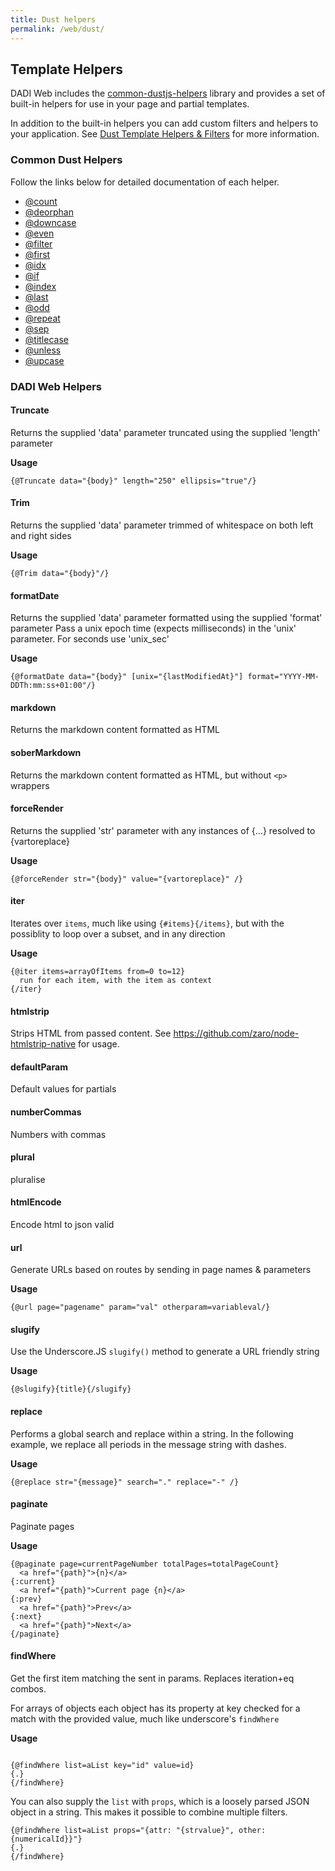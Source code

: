 ```yaml
---
title: Dust helpers
permalink: /web/dust/
---
```


## Template Helpers

DADI Web includes the [common-dustjs-helpers](https://www.npmjs.com/package/common-dustjs-helpers) library and provides a set of built-in helpers for use in your page and partial templates.

In addition to the built-in helpers you can add custom filters and helpers to your application. See [Dust Template Helpers & Filters](https://github.com/dadi/web/blob/docs/docs/views.md#dust-template-helpers--filters) for more information.

### Common Dust Helpers

Follow the links below for detailed documentation of each helper.

 * [@count](https://github.com/rodw/common-dustjs-helpers/blob/master/docs/helpers.md#count)
 * [@deorphan](https://github.com/rodw/common-dustjs-helpers/blob/master/docs/helpers.md#deorphan)
 * [@downcase](https://github.com/rodw/common-dustjs-helpers/blob/master/docs/helpers.md#downcase)
 * [@even](https://github.com/rodw/common-dustjs-helpers/blob/master/docs/helpers.md#even)
 * [@filter](https://github.com/rodw/common-dustjs-helpers/blob/master/docs/helpers.md#filter)
 * [@first](https://github.com/rodw/common-dustjs-helpers/blob/master/docs/helpers.md#first)
 * [@idx](https://github.com/rodw/common-dustjs-helpers/blob/master/docs/helpers.md#idx)
 * [@if](https://github.com/rodw/common-dustjs-helpers/blob/master/docs/helpers.md#if)
 * [@index](https://github.com/rodw/common-dustjs-helpers/blob/master/docs/helpers.md#index)
 * [@last](https://github.com/rodw/common-dustjs-helpers/blob/master/docs/helpers.md#last)
 * [@odd](https://github.com/rodw/common-dustjs-helpers/blob/master/docs/helpers.md#odd)
 * [@repeat](https://github.com/rodw/common-dustjs-helpers/blob/master/docs/helpers.md#repeat)
 * [@sep](https://github.com/rodw/common-dustjs-helpers/blob/master/docs/helpers.md#sep)
 * [@titlecase](https://github.com/rodw/common-dustjs-helpers/blob/master/docs/helpers.md#titlecase)
 * [@unless](https://github.com/rodw/common-dustjs-helpers/blob/master/docs/helpers.md#unless)
 * [@upcase](https://github.com/rodw/common-dustjs-helpers/blob/master/docs/helpers.md#upcase)

### DADI Web Helpers

#### Truncate

Returns the supplied 'data' parameter truncated using the supplied 'length' parameter

**Usage**

```
{@Truncate data="{body}" length="250" ellipsis="true"/}
```

#### Trim

Returns the supplied 'data' parameter trimmed of whitespace on both left and right sides

**Usage**
```
{@Trim data="{body}"/}
```

#### formatDate

Returns the supplied 'data' parameter formatted using the supplied 'format' parameter
Pass a unix epoch time (expects milliseconds) in the 'unix' parameter. For seconds use 'unix_sec'

**Usage**

```
{@formatDate data="{body}" [unix="{lastModifiedAt}"] format="YYYY-MM-DDTh:mm:ss+01:00"/}
```

#### markdown

Returns the markdown content formatted as HTML

#### soberMarkdown

Returns the markdown content formatted as HTML, but without `<p>` wrappers

#### forceRender

Returns the supplied 'str' parameter with any instances of {...} resolved to {vartoreplace}

**Usage**

```
{@forceRender str="{body}" value="{vartoreplace}" /}
```

#### iter

Iterates over `items`, much like using `{#items}{/items}`,
but with the possiblity to loop over a subset, and in any direction

**Usage**

```
{@iter items=arrayOfItems from=0 to=12}
  run for each item, with the item as context
{/iter}
```

#### htmlstrip

Strips HTML from passed content. See https://github.com/zaro/node-htmlstrip-native for usage.


#### defaultParam

Default values for partials

#### numberCommas

Numbers with commas

#### plural

pluralise


#### htmlEncode

Encode html to json valid

#### url

Generate URLs based on routes by sending in page names & parameters

**Usage**

```
{@url page="pagename" param="val" otherparam=variableval/}
```

#### slugify

Use the Underscore.JS `slugify()` method to generate a URL friendly string

**Usage**

```
{@slugify}{title}{/slugify}
```

#### replace

Performs a global search and replace within a string.
In the following example, we replace all periods in the
message string with dashes.

**Usage**

```
{@replace str="{message}" search="." replace="-" /}
```

#### paginate

Paginate pages

**Usage**

```
{@paginate page=currentPageNumber totalPages=totalPageCount}
  <a href="{path}">{n}</a>
{:current}
  <a href="{path}">Current page {n}</a>
{:prev}
  <a href="{path}">Prev</a>
{:next}
  <a href="{path}">Next</a>
{/paginate}
```

#### findWhere

Get the first item matching the sent in params. Replaces iteration+eq combos.

For arrays of objects each object has its property at key checked for a match with the provided value, much like underscore's `findWhere`

**Usage**
```

{@findWhere list=aList key="id" value=id}
{.}
{/findWhere}
```
You can also supply the `list` with `props`, which is a loosely parsed
JSON object in a string. This makes it possible to combine multiple filters.

```
{@findWhere list=aList props="{attr: "{strvalue}", other: {numericalId}}"}
{.}
{/findWhere}
```
